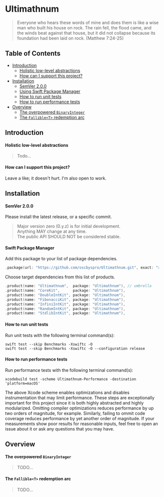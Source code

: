 # Ultimathnum

> Everyone who hears these words of mine and does them is like a wise man who built his house on rock. The rain fell, the flood came, and the winds beat against that house, but it did not collapse because its foundation had been laid on rock. (Matthew 7:24-25)

## Table of Contents

* [Introduction](#introduction)
  - [Holistic low-level abstractions](#introduction-holistic-low-level-abstractions)
  - [How can I support this project?](#introduction-how-can-i-support)
* [Installation](#installation)
  - [SemVer 2.0.0](#installation-semver)
  - [Using Swift Package Manager](#installation-swift-package-manager)
  - [How to run unit tests](#installation-how-to-run-unit-tests)
  - [How to run performance tests](#installation-how-to-run-performance-tests)
* [Overview](#overview)
  - [The overpowered `BinaryInteger`](#overview-binary-integers)
  - [The `Fallible<T>` redemption arc](#overview-the-fallible-redemption-arc)

<a name="introduction"/>

## Introduction

<a name="introduction-holistic-low-level-abstractions"/>

#### Holistic low-level abstractions

> Todo...

<a name="introduction-how-can-i-support"/>

#### How can I support this project?

Leave a like; it doesn't hurt. I'm also open to work.

<a name="installation"/>

## Installation

<a name="installation-semver"/>

#### SemVer 2.0.0

Please install the latest release, or a specific commit.

> Major version zero (0.y.z) is for initial development.\
> Anything MAY change at any time.\
> The public API SHOULD NOT be considered stable.

<a name="installation-swift-package-manager"/>

#### Swift Package Manager

Add this package to your list of package dependencies.

```swift
.package(url: "https://github.com/oscbyspro/Ultimathnum.git", exact: "x.y.z"),
```

Choose target dependencies from this list of products.

```swift
.product(name: "Ultimathnum",  package: "Ultimathnum"), // umbrella
.product(name: "CoreKit",      package: "Ultimathnum"),
.product(name: "DoubleIntKit", package: "Ultimathnum"),
.product(name: "FibonacciKit", package: "Ultimathnum"),
.product(name: "InfiniIntKit", package: "Ultimathnum"),
.product(name: "RandomIntKit", package: "Ultimathnum"),
.product(name: "StdlibIntKit", package: "Ultimathnum"),
```

<a name="installation-how-to-run-unit-tests"/>

#### How to run unit tests

Run unit tests with the following terminal command(s):

```
swift test --skip Benchmarks -Xswiftc -O
swift test --skip Benchmarks -Xswiftc -O --configuration release
```

<a name="installation-how-to-run-performance-tests"/>

#### How to run performance tests

Run performance tests with the following terminal command(s):

```
xcodebuild test -scheme Ultimathnum-Performance -destination 'platform=macOS'
```

The above Xcode scheme enables optimizations and disables instrumentation that may limit performance. These steps are exceptionally important for this project since it is both highly abstracted and highly modularized. Omitting compiler optimizations reduces performance by up two orders of magnitude, for example. Similarly, failing to ommit code coverage reduces performance by yet another order of magnitude. If your measurements show poor results for reasonable inputs, feel free to open an issue about it or ask any questions that you may have.

<a name="overview"/>

## Overview

<a name="overview-binary-integers"/>

#### The overpowered `BinaryInteger`

> TODO...

<a name="overview-the-fallible-redemption-arc"/>

#### The `Fallible<T>` redemption arc

> TODO...
